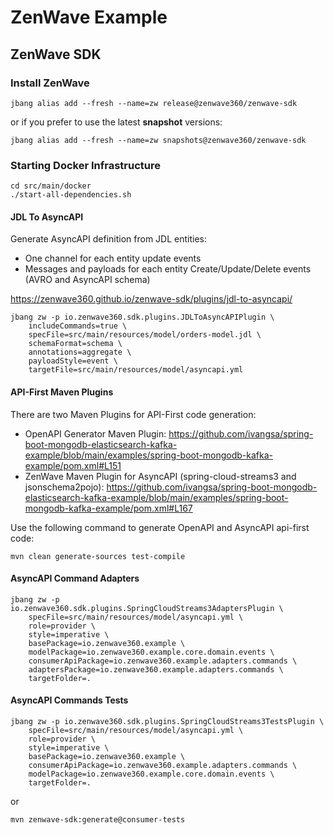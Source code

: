 # ZenWave Example

## ZenWave SDK

### Install ZenWave

```shell
jbang alias add --fresh --name=zw release@zenwave360/zenwave-sdk
```

or if you prefer to use the latest **snapshot** versions:

```shell
jbang alias add --fresh --name=zw snapshots@zenwave360/zenwave-sdk
```

### Starting Docker Infrastructure

```shell
cd src/main/docker
./start-all-dependencies.sh
```

#### JDL To AsyncAPI

Generate AsyncAPI definition from JDL entities:

- One channel for each entity update events
- Messages and payloads for each entity Create/Update/Delete events (AVRO and AsyncAPI schema)

https://zenwave360.github.io/zenwave-sdk/plugins/jdl-to-asyncapi/

```shell
jbang zw -p io.zenwave360.sdk.plugins.JDLToAsyncAPIPlugin \
    includeCommands=true \
    specFile=src/main/resources/model/orders-model.jdl \
    schemaFormat=schema \
    annotations=aggregate \
    payloadStyle=event \
    targetFile=src/main/resources/model/asyncapi.yml
```

#### API-First Maven Plugins

There are two Maven Plugins for API-First code generation:

- OpenAPI Generator Maven Plugin: https://github.com/ivangsa/spring-boot-mongodb-elasticsearch-kafka-example/blob/main/examples/spring-boot-mongodb-kafka-example/pom.xml#L151
- ZenWave Maven Plugin for AsyncAPI (spring-cloud-streams3 and jsonschema2pojo): https://github.com/ivangsa/spring-boot-mongodb-elasticsearch-kafka-example/blob/main/examples/spring-boot-mongodb-kafka-example/pom.xml#L167

Use the following command to generate OpenAPI and AsyncAPI api-first code:

```shell
mvn clean generate-sources test-compile
```

#### AsyncAPI Command Adapters


```shell
jbang zw -p io.zenwave360.sdk.plugins.SpringCloudStreams3AdaptersPlugin \
    specFile=src/main/resources/model/asyncapi.yml \
    role=provider \
    style=imperative \
    basePackage=io.zenwave360.example \
    modelPackage=io.zenwave360.example.core.domain.events \
    consumerApiPackage=io.zenwave360.example.adapters.commands \
    adaptersPackage=io.zenwave360.example.adapters.commands \
    targetFolder=.
```

#### AsyncAPI Commands Tests


```shell
jbang zw -p io.zenwave360.sdk.plugins.SpringCloudStreams3TestsPlugin \
    specFile=src/main/resources/model/asyncapi.yml \
    role=provider \
    style=imperative \
    basePackage=io.zenwave360.example \
    consumerApiPackage=io.zenwave360.example.adapters.commands \
    modelPackage=io.zenwave360.example.core.domain.events \
    targetFolder=.
```
or

```shell
mvn zenwave-sdk:generate@consumer-tests
```
